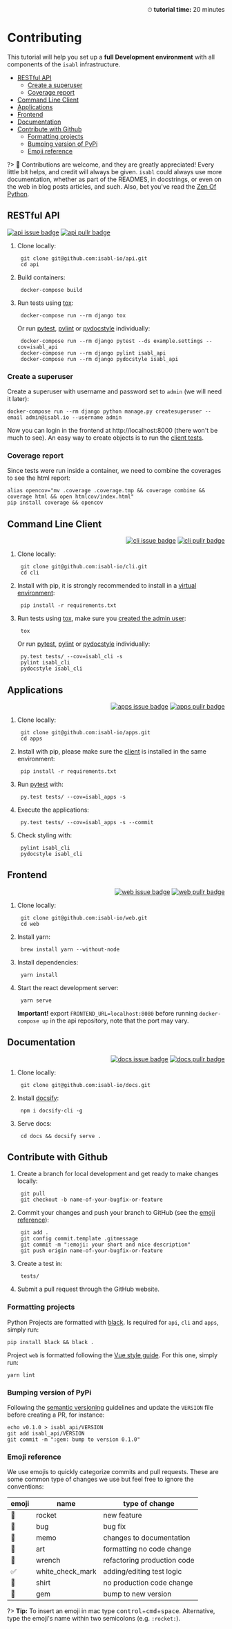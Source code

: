 <div style="text-align: right"> ⏱ <b>tutorial time:</b> 20 minutes </div>

# Contributing

This tutorial will help you set up a **full Development environment** with all components of the `isabl` infrastructure.

- [RESTful API](#restful-api)
  - [Create a superuser](#create-a-superuser)
  - [Coverage report](#coverage-report)
- [Command Line Client](#command-line-client)
- [Applications](#applications)
- [Frontend](#frontend)
- [Documentation](#documentation)
- [Contribute with Github](#contribute-with-github)
  - [Formatting projects](#formatting-projects)
  - [Bumping version of PyPi](#bumping-version-of-pypi)
  - [Emoji reference](#emoji-reference)

?> 📘 Contributions are welcome, and they are greatly appreciated! Every little bit helps, and credit will always be given. `isabl` could always use more documentation, whether as part of the READMES, in docstrings, or even on the web in blog posts articles, and such. Also, bet you've read the [Zen Of Python].

## RESTful API

[![api issue badge][issue_api_badge]][issue_api_base]
[![api pullr badge][pullr_api_badge]][pullr_api_base]

<div style="text-align: right">

</div>

1. Clone locally:

        git clone git@github.com:isabl-io/api.git
        cd api

1. Build containers:

        docker-compose build

1. Run tests using [tox]:

        docker-compose run --rm django tox

    Or run [pytest], [pylint] or [pydocstyle] individually:

        docker-compose run --rm django pytest --ds example.settings --cov=isabl_api
        docker-compose run --rm django pylint isabl_api
        docker-compose run --rm django pydocstyle isabl_api

### Create a superuser

Create a superuser with username and password set to `admin` (we will need it later):

    docker-compose run --rm django python manage.py createsuperuser --email admin@isabl.io --username admin

Now you can login in the frontend at http://localhost:8000 (there won't be much to see). An easy way to create objects is to run the [client tests](#command-line-client).

### Coverage report

Since tests were run inside a container, we need to combine the coverages to see the html report:

    alias opencov="mv .coverage .coverage.tmp && coverage combine && coverage html && open htmlcov/index.html"
    pip install coverage && opencov

## Command Line Client

<div style="text-align: right">

[![cli issue badge][issue_cli_badge]][issue_cli_base]
[![cli pullr badge][pullr_cli_badge]][pullr_cli_base]</div>

1. Clone locally:

        git clone git@github.com:isabl-io/cli.git
        cd cli

1. Install with pip, it is strongly recommended to install in a [virtual environment]:

        pip install -r requirements.txt

1. Run tests using [tox], make sure you [created the admin user](#create-a-superuser):

        tox

    Or run [pytest], [pylint] or [pydocstyle] individually:

        py.test tests/ --cov=isabl_cli -s
        pylint isabl_cli
        pydocstyle isabl_cli

## Applications

<div style="text-align: right">

[![apps issue badge][issue_apps_badge]][issue_apps_base]
[![apps pullr badge][pullr_apps_badge]][pullr_apps_base]</div>

1. Clone locally:

        git clone git@github.com:isabl-io/apps.git
        cd apps

1. Install with pip, please make sure the [client](#command-line-client) is installed in the same environment:

        pip install -r requirements.txt

1. Run [pytest] with:

        py.test tests/ --cov=isabl_apps -s

1. Execute the applications:

        py.test tests/ --cov=isabl_apps -s --commit

1. Check styling with:

        pylint isabl_cli
        pydocstyle isabl_cli

## Frontend

<div style="text-align: right">

[![web issue badge][issue_web_badge]][issue_web_base]
[![web pullr badge][pullr_web_badge]][pullr_web_base]</div>

1. Clone locally:

        git clone git@github.com:isabl-io/web.git
        cd web

1. Install yarn:

        brew install yarn --without-node

1. Install dependencies:

        yarn install

1. Start the react development server:

        yarn serve

    **Important!** export `FRONTEND_URL=localhost:8080` before running `docker-compose up` in the api repository, note that the port may vary.

## Documentation

<div style="text-align: right">

[![docs issue badge][issue_docs_badge]][issue_docs_base]
[![docs pullr badge][pullr_docs_badge]][pullr_docs_base]</div>

1. Clone locally:

        git clone git@github.com:isabl-io/docs.git

1. Install [docsify]:

        npm i docsify-cli -g

1. Serve docs:

        cd docs && docsify serve .

## Contribute with Github

1. Create a branch for local development and get ready to make changes locally:

        git pull
        git checkout -b name-of-your-bugfix-or-feature

1. Commit your changes and push your branch to GitHub (see the [emoji reference](#emoji-reference)):

        git add .
        git config commit.template .gitmessage
        git commit -m ":emoji: your short and nice description"
        git push origin name-of-your-bugfix-or-feature

1. Create a test in:

        tests/

1. Submit a pull request through the GitHub website.

### Formatting projects

Python Projects are formatted with [black]. Is required for `api`, `cli` and `apps`, simply run:

    pip install black && black .

Project `web` is formatted following the [Vue style guide][vue-style-guide]. For this one, simply run:

    yarn lint

### Bumping version of PyPi

Following the [semantic versioning] guidelines and  update the `VERSION` file before creating a PR, for instance:

    echo v0.1.0 > isabl_api/VERSION
    git add isabl_api/VERSION
    git commit -m ":gem: bump to version 0.1.0"

### Emoji reference

We use emojis to quickly categorize commits and pull requests. These are some common type of changes we use but feel free to ignore the conventions:

| emoji | name             | type of change              |
| ----- | ---------------- | --------------------------- |
| 🚀    | rocket           | new feature                 |
| 🐛    | bug              | bug fix                     |
| 📝    | memo             | changes to documentation    |
| 🎨    | art              | formatting  no code change  |
| 🔧    | wrench           | refactoring production code |
| ✅     | white_check_mark | adding/editing test logic   |
| 👕    | shirt            | no production code change   |
| 💎    | gem              | bump to new version         |

?> **Tip:** To insert an emoji in mac type <kbd>control</kbd>+<kbd>cmd</kbd>+<kbd>space</kbd>. Alternative, type the emoji's name within two semicolons (e.g. `:rocket:`).

<!-- badges -->
[issue_api_badge]: https://img.shields.io/github/issues/isabl-io/api.svg
[issue_api_base]: https://github.com/isabl-io/docs/issues
[issue_docs_badge]: https://img.shields.io/github/issues/isabl-io/docs.svg
[issue_docs_base]: https://github.com/isabl-io/docs/issues
[issue_apps_badge]: https://img.shields.io/github/issues/isabl-io/apps.svg
[issue_apps_base]: https://github.com/isabl-io/docs/issues
[issue_cli_badge]: https://img.shields.io/github/issues/isabl-io/cli.svg
[issue_cli_base]: https://github.com/isabl-io/docs/issues
[issue_web_badge]: https://img.shields.io/github/issues/isabl-io/web.svg
[issue_web_base]: https://github.com/isabl-io/docs/issues
[pullr_api_badge]: https://img.shields.io/github/issues-pr/isabl-io/api.svg
[pullr_api_base]: https://github.com/isabl-io/api/compare
[pullr_apps_badge]: https://img.shields.io/github/issues-pr/isabl-io/apps.svg
[pullr_apps_base]: https://github.com/isabl-io/apps/compare
[pullr_cli_badge]: https://img.shields.io/github/issues-pr/isabl-io/cli.svg
[pullr_cli_base]: https://github.com/isabl-io/cli/compare
[pullr_web_badge]: https://img.shields.io/github/issues-pr/isabl-io/web.svg
[pullr_web_base]: https://github.com/isabl-io/web/compare
[pullr_docs_badge]: https://img.shields.io/github/issues-pr/isabl-io/docs.svg
[pullr_docs_base]: https://github.com/isabl-io/docs/compare

<!-- links -->
[coverage]:https://coverage.readthedocs.io
[issue]: https://github.com/isabl-io/api/issues
[pydocstyle]: http://www.pydocstyle.org/en
[pylint]: https://www.pylint.org/
[pytest-env]: https://github.com/MobileDynasty/pytest-env
[pytest]: https://docs.pytest.org/en/latest/
[semantic versioning]: http://semver.org/
[tox]: http://tox.readthedocs.io/
[black]: https://github.com/ambv/black
[virtual environment]: https://docs.python.org/3/tutorial/venv.html
[virtualenvwrapper]: hhttps://virtualenvwrapper.readthedocs.io/en/latest/
[zen of python]: https://www.python.org/dev/peps/pep-0020/#the-zen-of-python
[docsify]: https://docsify.js.org/#/quickstart
[vue-style-guide]: https://vuejs.org/v2/style-guide/
